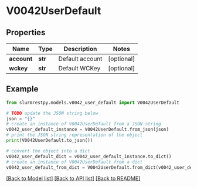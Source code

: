 # V0042UserDefault


## Properties

Name | Type | Description | Notes
------------ | ------------- | ------------- | -------------
**account** | **str** | Default account | [optional]
**wckey** | **str** | Default WCKey | [optional]

## Example

```python
from slurmrestpy.models.v0042_user_default import V0042UserDefault

# TODO update the JSON string below
json = "{}"
# create an instance of V0042UserDefault from a JSON string
v0042_user_default_instance = V0042UserDefault.from_json(json)
# print the JSON string representation of the object
print(V0042UserDefault.to_json())

# convert the object into a dict
v0042_user_default_dict = v0042_user_default_instance.to_dict()
# create an instance of V0042UserDefault from a dict
v0042_user_default_from_dict = V0042UserDefault.from_dict(v0042_user_default_dict)
```
[[Back to Model list]](../README.md#documentation-for-models) [[Back to API list]](../README.md#documentation-for-api-endpoints) [[Back to README]](../README.md)


